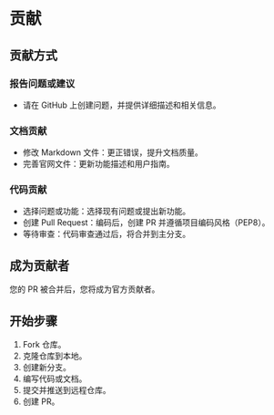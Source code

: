 # 贡献

## 贡献方式

### 报告问题或建议

- 请在 GitHub 上创建问题，并提供详细描述和相关信息。

### 文档贡献

- 修改 Markdown 文件：更正错误，提升文档质量。
- 完善官网文件：更新功能描述和用户指南。

### 代码贡献

- 选择问题或功能：选择现有问题或提出新功能。
- 创建 Pull Request：编码后，创建 PR 并遵循项目编码风格（PEP8）。
- 等待审查：代码审查通过后，将合并到主分支。

## 成为贡献者

您的 PR 被合并后，您将成为官方贡献者。

## 开始步骤

1. Fork 仓库。
2. 克隆仓库到本地。
3. 创建新分支。
4. 编写代码或文档。
5. 提交并推送到远程仓库。
6. 创建 PR。
